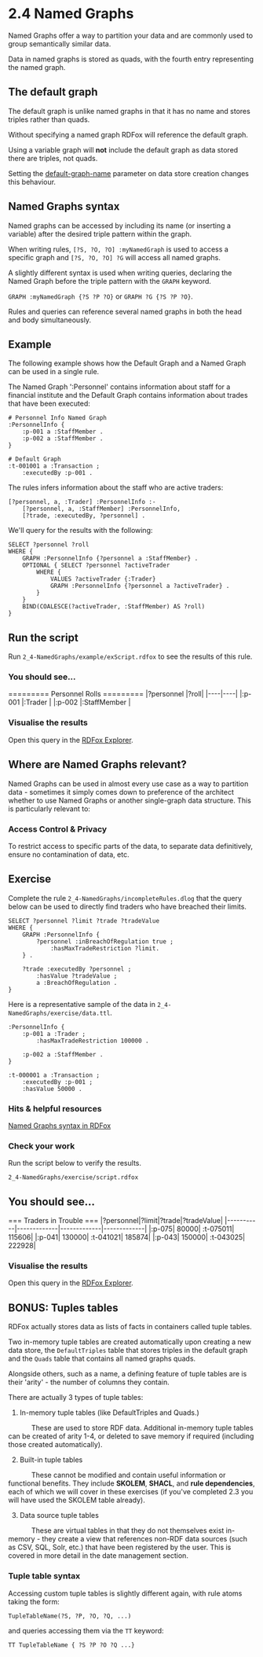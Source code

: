 # 2.4 Named Graphs

Named Graphs offer a way to partition your data and are commonly used to group semantically similar data.

Data in named graphs is stored as quads, with the fourth entry representing the named graph.

## The default graph

The default graph is unlike named graphs in that it has no name and stores triples rather than quads.

Without specifying a named graph RDFox will reference the default graph.

Using a variable graph will **not** include the default graph as data stored there are triples, not quads.

Setting the [default-graph-name](https://docs.oxfordsemantic.tech/data-stores.html#default-graph-name-parameter) parameter on data store creation changes this behaviour.

## Named Graphs syntax

Named graphs can be accessed by including its name (or inserting a variable) after the desired triple pattern within the graph.

When writing rules, `[?S, ?O, ?O] :myNamedGraph` is used to access a specific graph and `[?S, ?O, ?O] ?G` will access all named graphs.

A slightly different syntax is used when writing queries, declaring the Named Graph before the triple pattern with the `GRAPH` keyword.

`GRAPH :myNamedGraph {?S ?P ?O}` or `GRAPH ?G {?S ?P ?O}`.

Rules and queries can reference several named graphs in both the head and body simultaneously.

## Example

The following example shows how the Default Graph and a Named Graph can be used in a single rule.

The Named Graph ':Personnel' contains information about staff for a financial institute and the Default Graph contains information about trades that have been executed:

```
# Personnel Info Named Graph
:PersonnelInfo {
    :p-001 a :StaffMember .
    :p-002 a :StaffMember .
}

# Default Graph
:t-001001 a :Transaction ;
    :executedBy :p-001 .
```
The rules infers information about the staff who are active traders:
```
[?personnel, a, :Trader] :PersonnelInfo :-
    [?personnel, a, :StaffMember] :PersonnelInfo,
    [?trade, :executedBy, ?personnel] .
```

We'll query for the results with the following:
```
SELECT ?personnel ?roll
WHERE {
    GRAPH :PersonnelInfo {?personnel a :StaffMember} .
    OPTIONAL { SELECT ?personnel ?activeTrader
        WHERE {
            VALUES ?activeTrader {:Trader}
            GRAPH :PersonnelInfo {?personnel a ?activeTrader} .
        }
    }
    BIND(COALESCE(?activeTrader, :StaffMember) AS ?roll)
}
```

## Run the script

Run `2_4-NamedGraphs/example/exScript.rdfox` to see the results of this rule.

### You should see...

========= Personnel Rolls =========
|?personnel	|?roll|
|----|----|
|:p-001 |:Trader |
|:p-002 |:StaffMember |

### Visualise the results

Open this query in the [RDFox Explorer](http://localhost:12110/console/datastores/explore?datastore=default&query=SELECT%20%3Fpersonnel%20%3Froll%0AWHERE%20%7B%0A%20%20%20%20GRAPH%20%3APersonnelInfo%20%7B%3Fpersonnel%20a%20%3AStaffMember%7D%20.%0A%20%20%20%20OPTIONAL%20%7B%20SELECT%20%3Fpersonnel%20%3FactiveTrader%0A%20%20%20%20%20%20%20%20WHERE%20%7B%0A%20%20%20%20%20%20%20%20%20%20%20%20VALUES%20%3FactiveTrader%20%7B%3ATrader%7D%0A%20%20%20%20%20%20%20%20%20%20%20%20GRAPH%20%3APersonnelInfo%20%7B%3Fpersonnel%20a%20%3FactiveTrader%7D%20.%0A%20%20%20%20%20%20%20%20%7D%0A%20%20%20%20%7D%0A%20%20%20%20BIND%28COALESCE%28%3FactiveTrader%2C%20%3AStaffMember%29%20AS%20%3Froll%29%0A%7D%0A).

## Where are Named Graphs relevant?

Named Graphs can be used in almost every use case as a way to partition data - sometimes it simply comes down to preference of the architect whether to use Named Graphs or another single-graph data structure. This is particularly relevant to:

### Access Control & Privacy

To restrict access to specific parts of the data, to separate data definitively, ensure no contamination of data, etc.

## Exercise

Complete the rule `2_4-NamedGraphs/incompleteRules.dlog` that the query below can be used to directly find traders who have breached their limits.

```
SELECT ?personnel ?limit ?trade ?tradeValue
WHERE {
    GRAPH :PersonnelInfo {
        ?personnel :inBreachOfRegulation true ;
            :hasMaxTradeRestriction ?limit.
    } .

    ?trade :executedBy ?personnel ;
        :hasValue ?tradeValue ;
        a :BreachOfRegulation .
}
```
Here is a representative sample of the data in `2_4-NamedGraphs/exercise/data.ttl`.
```
:PersonnelInfo {
    :p-001 a :Trader ;
        :hasMaxTradeRestriction 100000 .
    
    :p-002 a :StaffMember .
}

:t-000001 a :Transaction ;
    :executedBy :p-001 ;
    :hasValue 50000 .
```

### Hits & helpful resources

[Named Graphs syntax in RDFox](https://docs.oxfordsemantic.tech/reasoning.html#named-graphs-and-n-ary-relations)

### Check your work

Run the script below to verify the results.

`2_4-NamedGraphs/exercise/script.rdfox`

## You should see...

=== Traders in Trouble ===
|?personnel|?limit|?trade|?tradeValue|
|-----------|-------------|-------------|-------------|
|:p-075|	80000|	:t-075011|	115606|
|:p-041|	130000|	:t-041021|	185874|
|:p-043|	150000|	:t-043025|	222928|

### Visualise the results

Open this query in the [RDFox Explorer](http://localhost:12110/console/datastores/explore?datastore=default&query=SELECT%20%3Fpersonnel%20%3Flimit%20%3Ftrade%20%3FtradeValue%0AWHERE%20%7B%0A%20%20%20%20GRAPH%20%3APersonnelInfo%20%7B%0A%20%20%20%20%20%20%20%20%3Fpersonnel%20%3AinBreachOfRegulation%20true%20%3B%0A%20%20%20%20%20%20%20%20%20%20%20%20%3AhasMaxTradeRestriction%20%3Flimit.%0A%20%20%20%20%7D%20.%0A%0A%20%20%20%20%3Ftrade%20%3AexecutedBy%20%3Fpersonnel%20%3B%0A%20%20%20%20%20%20%20%20%3AhasValue%20%3FtradeValue%20%3B%0A%20%20%20%20%20%20%20%20a%20%3ABeachOfRegulation%20.%0A%7D).

## BONUS: Tuples tables

RDFox actually stores data as lists of facts in containers called tuple tables.

Two in-memory tuple tables are created automatically upon creating a new data store, the `DefaultTriples` table that stores triples in the default graph and the `Quads` table that contains all named graphs quads.

Alongside others, such as a name, a defining feature of tuple tables are is their 'arity' - the number of columns they contain.

There are actually 3 types of tuple tables:
1. In-memory tuple tables (like DefaultTriples and Quads.)

&nbsp;&nbsp;&nbsp;&nbsp;&nbsp;&nbsp;&nbsp;&nbsp;&nbsp;&nbsp;&nbsp;&nbsp;These are used to store RDF data. Additional in-memory tuple tables can be created of arity 1-4, or deleted to save memory if required (including those created automatically).

2. Built-in tuple tables

&nbsp;&nbsp;&nbsp;&nbsp;&nbsp;&nbsp;&nbsp;&nbsp;&nbsp;&nbsp;&nbsp;&nbsp;These cannot be modified and contain useful information or functional benefits. They include **SKOLEM**, **SHACL**, and **rule dependencies**, each of which we will cover in these exercises (if you've completed 2.3 you will have used the SKOLEM table already).

3. Data source tuple tables

&nbsp;&nbsp;&nbsp;&nbsp;&nbsp;&nbsp;&nbsp;&nbsp;&nbsp;&nbsp;&nbsp;&nbsp;These are virtual tables in that they do not themselves exist in-memory - they create a view that references non-RDF data sources (such as CSV, SQL, Solr, etc.) that have been registered by the user. This is covered in more detail in the date management section.

### Tuple table syntax

Accessing custom tuple tables is slightly different again, with rule atoms taking the form:

`TupleTableName(?S, ?P, ?O, ?Q, ...)`

and queries accessing them via the `TT` keyword:

`TT TupleTableName { ?S ?P ?O ?Q ...}`
